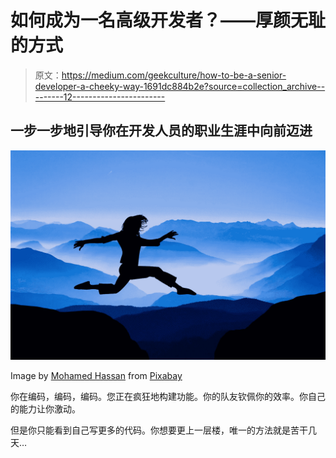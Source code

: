 # 如何成为一名高级开发者？——厚颜无耻的方式

> 原文：<https://medium.com/geekculture/how-to-be-a-senior-developer-a-cheeky-way-1691dc884b2e?source=collection_archive---------12----------------------->

## 一步一步地引导你在开发人员的职业生涯中向前迈进

![](img/34156eb0db37552553833d45609a5797.png)

Image by [Mohamed Hassan](https://pixabay.com/users/mohamed_hassan-5229782/?utm_source=link-attribution&utm_medium=referral&utm_campaign=image&utm_content=3142269) from [Pixabay](https://pixabay.com//?utm_source=link-attribution&utm_medium=referral&utm_campaign=image&utm_content=3142269)

你在编码，编码，编码。您正在疯狂地构建功能。你的队友钦佩你的效率。你自己的能力让你激动。

但是你只能看到自己写更多的代码。你想要更上一层楼，唯一的方法就是苦干几天…